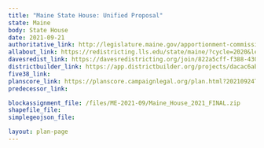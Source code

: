 ```yaml
---
title: "Maine State House: Unified Proposal"
state: Maine
body: State House
date: 2021-09-21
authoritative_link: http://legislature.maine.gov/apportionment-commission/meeting-materials
allabout_link: https://redistricting.lls.edu/state/maine/?cycle=2020&level=Congress&startdate=
davesredist_link: https://davesredistricting.org/join/822a5cff-f388-430c-940b-4b07b0bc8efa
districtbuilder_link: https://app.districtbuilder.org/projects/dacac6ab-3644-40fb-a541-b6ba99a378a2
five38_link:
planscore_link: https://planscore.campaignlegal.org/plan.html?20210924T164541.449374895Z
predecessor_link:

blockassignment_file: /files/ME-2021-09/Maine_House_2021_FINAL.zip
shapefile_file:
simplegeojson_file:

layout: plan-page
---
```

